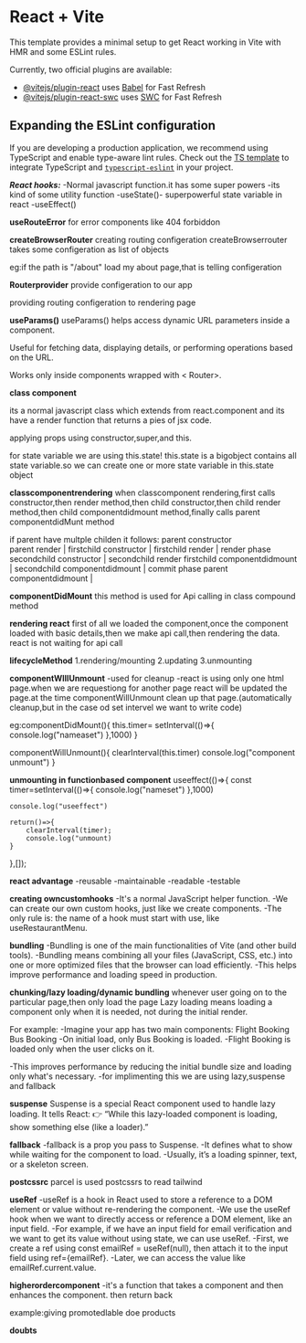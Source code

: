 # React + Vite

This template provides a minimal setup to get React working in Vite with HMR and some ESLint rules.

Currently, two official plugins are available:

- [@vitejs/plugin-react](https://github.com/vitejs/vite-plugin-react/blob/main/packages/plugin-react/README.md) uses [Babel](https://babeljs.io/) for Fast Refresh
- [@vitejs/plugin-react-swc](https://github.com/vitejs/vite-plugin-react-swc) uses [SWC](https://swc.rs/) for Fast Refresh

## Expanding the ESLint configuration

If you are developing a production application, we recommend using TypeScript and enable type-aware lint rules. Check out the [TS template](https://github.com/vitejs/vite/tree/main/packages/create-vite/template-react-ts) to integrate TypeScript and [`typescript-eslint`](https://typescript-eslint.io) in your project.








<!-- naste react -->

***React hooks:***
-Normal javascript  function.it has some    super powers
-its kind of some utility function
-useState()- superpowerful state variable in react
-useEffect()

**useRouteError**
for error components like 404 forbiddon

**createBrowserRouter**
creating routing configeration
createBrowserrouter takes some configeration as list of objects

eg:if the path is "/about" load my about page,that is telling configeration

**Routerprovider**
provide configeration to our app

providing routing configeration to rendering page

**useParams()**
useParams() helps access dynamic URL parameters inside a component.

Useful for fetching data, displaying details, or performing operations based on the URL.

Works only inside components wrapped with < Router>.



**class component**

its a normal javascript class which extends from react.component and its have a render function that returns a pies of jsx code.

applying props using constructor,super,and this.

for state variable we are using this.state! this.state is a bigobject contains all state variable.so we can create one or more state variable in this.state object


**classcomponentrendering**
when classcomponent rendering,first calls constructor,then render method,then child constructor,then child render method,then child componentdidmount method,finally calls parent componentdidMunt method

if parent have multple childen it follows:
    parent constructor             
    parent render                  |
    firstchild constructor         |
    firstchild render              |  render phase
    secondchild constructor        |
    secondchild render
    <!-- Dom updated through below-->
    firstchild componentdidmount   |
    secondchild componentdidmount  |  commit phase
    parent componentdidmount       |


**componentDidMount**
this method is used for Api calling in class compound method


**rendering react**
first of all we loaded the component,once the component loaded with basic details,then we make api call,then rendering the data.
react is not waiting for api call


**lifecycleMethod**
1.rendering/mounting
2.updating
3.unmounting


**componentWIllUnmount**
-used for cleanup
-react is using only one html page.when we are requestiong for another page react will be updated the page.at the time componentWillUnmount clean up that page.(automatically cleanup,but in the case od set intervel we want to write code)

eg:componentDidMount(){
   this.timer= setInterval(()=>{
        console.log("nameaset")
    },1000)
}

componentWillUnmount(){
    clearInterval(this.timer)
    console.log("component unmount")
}


**unmounting in functionbased component**
useeffect(()=>{
    const timer=setInterval(()=>{
        console.log("nameset")
    },1000)

    console.log("useeffect")
<!-- unmounting -->
    return()=>{
        clearInterval(timer);
        console.log("unmount)
    }
},[]);


**react advantage**
-reusable
-maintainable
-readable
-testable


**creating owncustomhooks**
-It's a normal JavaScript helper function.
-We can create our own custom hooks, just like we create components.
-The only rule is: the name of a hook must start with use, like useRestaurantMenu.


**bundling**
-Bundling is one of the main functionalities of Vite (and other build tools).
-Bundling means combining all your files (JavaScript, CSS, etc.) into one or more optimized files that the browser can load efficiently.
-This helps improve performance and loading speed in production.


**chunking/lazy loading/dynamic bundling**
whenever user going on to the particular page,then only load the page
Lazy loading means loading a component only when it is needed, not during the initial render.

For example:
    -Imagine your app has two main components:
        Flight Booking
        Bus Booking
    -On initial load, only Bus Booking is loaded.
    -Flight Booking is loaded only when the user clicks on it.

-This improves performance by reducing the initial bundle size and loading only what's necessary.
-for implimenting this we are using lazy,suspense and fallback


**suspense**
Suspense is a special React component used to handle lazy loading.
It tells React:
👉 “While this lazy-loaded component is loading, show something else (like a loader).”


**fallback**
-fallback is a prop you pass to Suspense.
-It defines what to show while waiting for the component to load.
-Usually, it’s a loading spinner, text, or a skeleton screen.


**postcssrc**
parcel is used postcssrs to read tailwind


**useRef**
-useRef is a hook in React used to store a reference to a DOM element or value without re-rendering the component.
-We use the useRef hook when we want to directly access or reference a DOM element, like an input field.
-For example, if we have an input field for email verification and we want to get its value without using state, we can use useRef.
-First, we create a ref using const emailRef = useRef(null), then attach it to the input field using ref={emailRef}.
-Later, we can access the value like emailRef.current.value.


**higherordercomponent**
-it's a function that takes a component and then enhances the component. then return back

example:giving promotedlable doe products






**doubts**
<!-- reconsilation -->
<!-- sass -->